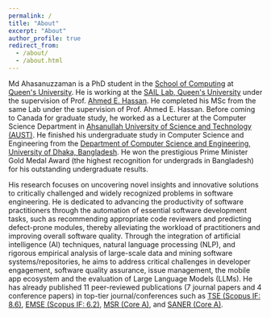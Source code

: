 ```yaml
---
permalink: /
title: "About"
excerpt: "About"
author_profile: true
redirect_from: 
  - /about/
  - /about.html
---
```



Md Ahasanuzzaman is a PhD student in the [School of Computing](https://www.cs.queensu.ca/) at [Queen's University](https://www.cs.queensu.ca/). He is working at the [SAIL Lab, Queen's University](https://sail.cs.queensu.ca/index.html) under the supervision of Prof. [Ahmed E. Hassan](https://scholar.google.com/citations?user=9hwXx34AAAAJ&hl=en). He completed his MSc from the same Lab under the supervision of Prof. Ahmed E. Hassan. Before coming to Canada for graduate study, he worked as a Lecturer at the Computer Science Department in [Ahsanullah University of Science and Technology (AUST)](https://www.aust.edu/). He finished his undergraduate study in Computer Science and Engineering from the [Department of Computer Science and Engineering, University of Dhaka, Bangladesh](https://www.cse.du.ac.bd/). He won the prestigious Prime Minister Gold Medal Award (the highest recognition for undergrads in Bangladesh) for his outstanding undergraduate results.

His research focuses on uncovering novel insights and innovative solutions to critically challenged and widely recognized problems in software engineering. He is dedicated to advancing the productivity of software practitioners through the automation of essential software development tasks, such as recommending appropriate code reviewers and predicting defect-prone modules, thereby alleviating the workload of practitioners and improving overall software quality. Through the integration of artificial intelligence (AI) techniques, natural language processing (NLP), and rigorous empirical analysis of large-scale data and mining software systems/repositories, he aims to address critical challenges in developer engagement, software quality assurance, issue management, the mobile app ecosystem and the evaluation of Large Language Models (LLMs). He has already published 11 peer-reviewed publications (7 journal papers and 4 conference papers) in top-tier journal/conferences such as  [TSE (Scopus IF: 8.6)](https://www.computer.org/csdl/journal/ts), [EMSE (Scopus IF: 6.2)](https://www.springer.com/journal/10664), [MSR (Core A)](https://conf.researchr.org/series/msr), and [SANER (Core A)](https://saner2021.shidler.hawaii.edu/).
